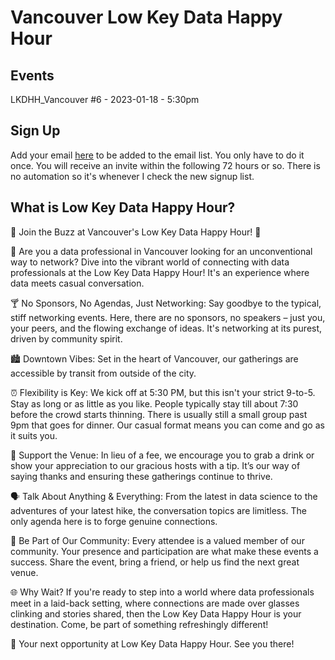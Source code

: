 # Vancouver Low Key Data Happy Hour

## Events

LKDHH_Vancouver #6 - 2023-01-18 - 5:30pm

## Sign Up

Add your email [here](https://forms.gle/iASXyN8QAUKa5vca7) to be added to the email list. You only have to do it once.  You will receive an invite within the following 72 hours or so.  There is no automation so it's whenever I check the new signup list. 

## What is Low Key Data Happy Hour?

🌟 Join the Buzz at Vancouver's Low Key Data Happy Hour! 🌟

🚀 Are you a data professional in Vancouver looking for an unconventional way to network? Dive into the vibrant world of connecting with data professionals at the Low Key Data Happy Hour! It's an experience where data meets casual conversation.

🍸 No Sponsors, No Agendas, Just Networking: Say goodbye to the typical, stiff networking events. Here, there are no sponsors, no speakers – just you, your peers, and the flowing exchange of ideas. It's networking at its purest, driven by community spirit.

🏙️ Downtown Vibes: Set in the heart of Vancouver, our gatherings are accessible by transit from outside of the city. 

⏰ Flexibility is Key: We kick off at 5:30 PM, but this isn't your strict 9-to-5. Stay as long or as little as you like. People typically stay till about 7:30 before the crowd starts thinning. There is usually still a small group past 9pm that goes for dinner. Our casual format means you can come and go as it suits you.

🍹 Support the Venue: In lieu of a fee, we encourage you to grab a drink or show your appreciation to our gracious hosts with a tip. It’s our way of saying thanks and ensuring these gatherings continue to thrive.

🗣️ Talk About Anything & Everything: From the latest in data science to the adventures of your latest hike, the conversation topics are limitless. The only agenda here is to forge genuine connections.

🤝 Be Part of Our Community: Every attendee is a valued member of our community. Your presence and participation are what make these events a success. Share the event, bring a friend, or help us find the next great venue.

🌐 Why Wait? If you're ready to step into a world where data professionals meet in a laid-back setting, where connections are made over glasses clinking and stories shared, then the Low Key Data Happy Hour is your destination. Come, be part of something refreshingly different!

🥂 Your next opportunity at Low Key Data Happy Hour. See you there!
